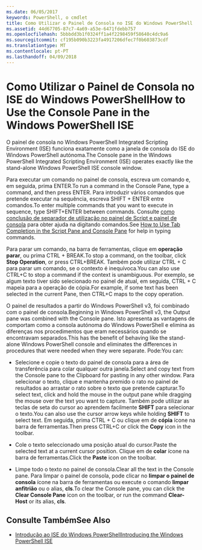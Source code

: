 ```yaml
---
ms.date: 06/05/2017
keywords: PowerShell, o cmdlet
title: Como Utilizar o Painel de Consola no ISE do Windows PowerShell
ms.assetid: 44d67705-87c7-4a69-a53e-6471fdebb757
ms.openlocfilehash: 5bbbdd3b1f0324ff1a4f2298459f58640c4dc9a6
ms.sourcegitcommit: cf195b090b3223fa4917206dfec7f0b603873cdf
ms.translationtype: MT
ms.contentlocale: pt-PT
ms.lasthandoff: 04/09/2018
---
```

# <a name="how-to-use-the-console-pane-in-the-windows-powershell-ise"></a><span data-ttu-id="e406e-103">Como Utilizar o Painel de Consola no ISE do Windows PowerShell</span><span class="sxs-lookup"><span data-stu-id="e406e-103">How to Use the Console Pane in the Windows PowerShell ISE</span></span>

<span data-ttu-id="e406e-104">O painel de consola no Windows PowerShell Integrated Scripting Environment (ISE) funciona exatamente como a janela de consola do ISE do Windows PowerShell autónoma.</span><span class="sxs-lookup"><span data-stu-id="e406e-104">The Console pane in the Windows PowerShell Integrated Scripting Environment (ISE) operates exactly like the stand-alone Windows PowerShell ISE console window.</span></span>

<span data-ttu-id="e406e-105">Para executar um comando no painel de consola, escreva um comando e, em seguida, prima ENTER.</span><span class="sxs-lookup"><span data-stu-id="e406e-105">To run a command in the Console Pane, type a command, and then press ENTER.</span></span> <span data-ttu-id="e406e-106">Para introduzir vários comandos que pretende executar na sequência, escreva SHIFT + ENTER entre comandos.</span><span class="sxs-lookup"><span data-stu-id="e406e-106">To enter multiple commands that you want to execute in sequence, type SHIFT+ENTER between commands.</span></span> <span data-ttu-id="e406e-107">Consulte [como conclusão de separador de utilização no painel de Script e painel de consola](How-to-Use-Tab-Completion-in-the-Script-Pane-and-Console-Pane.md) para obter ajuda na digitando comandos.</span><span class="sxs-lookup"><span data-stu-id="e406e-107">See [How to Use Tab Completion in the Script Pane and Console Pane](How-to-Use-Tab-Completion-in-the-Script-Pane-and-Console-Pane.md) for help in typing commands.</span></span>

<span data-ttu-id="e406e-108">Para parar um comando, na barra de ferramentas, clique em **operação parar**, ou prima CTRL + BREAK.</span><span class="sxs-lookup"><span data-stu-id="e406e-108">To stop a command, on the toolbar, click **Stop Operation**, or press CTRL+BREAK.</span></span> <span data-ttu-id="e406e-109">Também pode utilizar CTRL + C para parar um comando, se o contexto é inequívoca.</span><span class="sxs-lookup"><span data-stu-id="e406e-109">You can also use CTRL+C to stop a command if the context is unambiguous.</span></span> <span data-ttu-id="e406e-110">Por exemplo, se algum texto tiver sido selecionado no painel de atual, em seguida, CTRL + C mapeia para a operação de cópia.</span><span class="sxs-lookup"><span data-stu-id="e406e-110">For example, if some text has been selected in the current Pane, then CTRL+C maps to the copy operation.</span></span>

<span data-ttu-id="e406e-111">O painel de resultados a partir do Windows PowerShell v3, foi combinado com o painel de consola.</span><span class="sxs-lookup"><span data-stu-id="e406e-111">Beginning in Windows PowerShell v3, the Output pane was combined with the Console pane.</span></span> <span data-ttu-id="e406e-112">Isto apresenta as vantagens de comportam como a consola autónoma do Windows PowerShell e elimina as diferenças nos procedimentos que eram necessários quando se encontravam separados.</span><span class="sxs-lookup"><span data-stu-id="e406e-112">This has the benefit of behaving like the stand-alone Windows PowerShell console and eliminates the differences in procedures that were needed when they were separate.</span></span> <span data-ttu-id="e406e-113">Pode:</span><span class="sxs-lookup"><span data-stu-id="e406e-113">You can:</span></span>

- <span data-ttu-id="e406e-114">Selecione e copie o texto do painel de consola para a área de transferência para colar qualquer outra janela.</span><span class="sxs-lookup"><span data-stu-id="e406e-114">Select and copy text from the Console pane to the Clipboard for pasting in any other window.</span></span> <span data-ttu-id="e406e-115">Para selecionar o texto, clique e mantenha premido o rato no painel de resultados ao arrastar o rato sobre o texto que pretende capturar.</span><span class="sxs-lookup"><span data-stu-id="e406e-115">To select text, click and hold the mouse in the output pane while dragging the mouse over the text you want to capture.</span></span> <span data-ttu-id="e406e-116">Também pode utilizar as teclas de seta do cursor ao aprendem facilmente **SHIFT** para selecionar o texto.</span><span class="sxs-lookup"><span data-stu-id="e406e-116">You can also use the cursor arrow keys while holding **SHIFT** to select text.</span></span> <span data-ttu-id="e406e-117">Em seguida, prima CTRL + C ou clique em de **cópia** ícone na barra de ferramentas.</span><span class="sxs-lookup"><span data-stu-id="e406e-117">Then press CTRL+C or click the **Copy** icon in the toolbar.</span></span>

- <span data-ttu-id="e406e-118">Cole o texto seleccionado uma posição atual do cursor.</span><span class="sxs-lookup"><span data-stu-id="e406e-118">Paste the selected text at a current cursor position.</span></span> <span data-ttu-id="e406e-119">Clique em de **colar** ícone na barra de ferramentas.</span><span class="sxs-lookup"><span data-stu-id="e406e-119">Click the **Paste** icon on the toolbar.</span></span>

- <span data-ttu-id="e406e-120">Limpe todo o texto no painel de consola.</span><span class="sxs-lookup"><span data-stu-id="e406e-120">Clear all the text in the Console pane.</span></span> <span data-ttu-id="e406e-121">Para limpar o painel de consola, pode clicar no **limpar o painel de consola** ícone na barra de ferramentas ou execute o comando **limpar anfitrião** ou o alias, **cls**.</span><span class="sxs-lookup"><span data-stu-id="e406e-121">To clear the Console pane, you can click the **Clear Console Pane** icon on the toolbar, or run the command **Clear-Host** or its alias, **cls**.</span></span>

## <a name="see-also"></a><span data-ttu-id="e406e-122">Consulte Também</span><span class="sxs-lookup"><span data-stu-id="e406e-122">See Also</span></span>

- [<span data-ttu-id="e406e-123">Introdução ao ISE do Windows PowerShell</span><span class="sxs-lookup"><span data-stu-id="e406e-123">Introducing the Windows PowerShell ISE</span></span>](Introducing-the-Windows-PowerShell-ISE.md)
